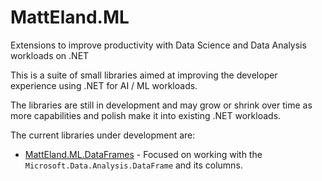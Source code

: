 # MattEland.ML
Extensions to improve productivity with Data Science and Data Analysis workloads on .NET

This is a suite of small libraries aimed at improving the developer experience using .NET for AI / ML workloads.

The libraries are still in development and may grow or shrink over time as more capabilities and polish make it into existing .NET workloads.

The current libraries under development are:

- [MattEland.ML.DataFrames](https://github.com/IntegerMan/MattEland.ML/tree/main/MattEland.ML/MattEland.ML.DataFrames) - Focused on working with the `Microsoft.Data.Analysis.DataFrame` and its columns.